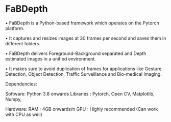 # FaBDepth

•	FaBDepth is a Python-based framework which operates on the Pytorch platform.

•	It captures and resizes images at 30 frames per second and saves them in different folders.

•	FaBDepth delivers Foreground-Background separated and Depth estimated images in a unified environment.

•	It makes sure to avoid duplication of frames for applications like Gesture Detection, Object Detection, Traffic Surveillance and Bio-medical Imaging. 


Dependencies:

Software:
Python 3.8 onwards
Libraries : Pytorch, Open CV, Matplotlib, Numpy, 

Hardware:
RAM : 4GB onwards/n
GPU : Highly recommended (Can work with CPU as well)
